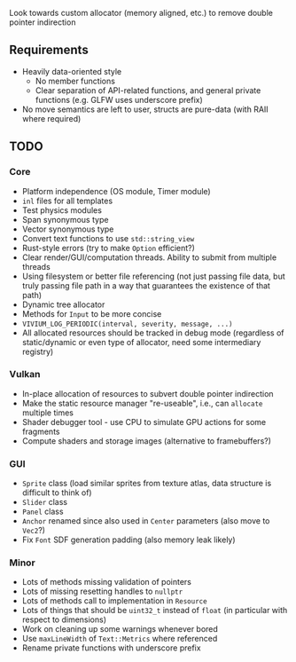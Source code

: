 
Look towards custom allocator (memory aligned, etc.) to remove double pointer indirection
## Requirements

- Heavily data-oriented style
	- No member functions
	- Clear separation of API-related functions, and general private functions (e.g. GLFW uses underscore prefix)
- No move semantics are left to user, structs are pure-data (with RAII where required)

## TODO

### Core

- Platform independence (OS module, Timer module)
- `inl` files for all templates
- Test physics modules
- Span synonymous type
- Vector synonymous type
- Convert text functions to use `std::string_view`
- Rust-style errors (try to make `Option` efficient?)
- Clear render/GUI/computation threads. Ability to submit from multiple threads
- Using filesystem or better file referencing (not just passing file data, but truly passing file path in a way that guarantees the existence of that path)
- Dynamic tree allocator
- Methods for `Input` to be more concise
- `VIVIUM_LOG_PERIODIC(interval, severity, message, ...)`
- All allocated resources should be tracked in debug mode (regardless of static/dynamic or even type of allocator, need some intermediary registry)
### Vulkan

- In-place allocation of resources to subvert double pointer indirection
- Make the static resource manager "re-useable", i.e., can `allocate` multiple times
- Shader debugger tool - use CPU to simulate GPU actions for some fragments
- Compute shaders and storage images (alternative to framebuffers?)

### GUI

- `Sprite` class (load similar sprites from texture atlas, data structure is difficult to think of)
- `Slider` class
- `Panel` class
- `Anchor` renamed since also used in `Center` parameters (also move to `Vec2`?)
- Fix `Font` SDF generation padding (also memory leak likely)
### Minor

- Lots of methods missing validation of pointers
- Lots of missing resetting handles to `nullptr`
- Lots of methods call to implementation in `Resource`
- Lots of things that should be `uint32_t` instead of `float` (in particular with respect to dimensions)
- Work on cleaning up some warnings whenever bored
- Use `maxLineWidth` of `Text::Metrics` where referenced
- Rename private functions with underscore prefix
